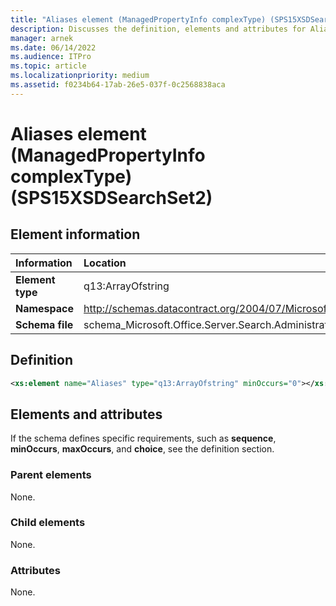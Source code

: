 ```yaml
---
title: "Aliases element (ManagedPropertyInfo complexType) (SPS15XSDSearchSet2)"
description: Discusses the definition, elements and attributes for Aliases element (ManagedPropertyInfo complexType) (SPS15XSDSearchSet2).
manager: arnek
ms.date: 06/14/2022
ms.audience: ITPro
ms.topic: article
ms.localizationpriority: medium
ms.assetid: f0234b64-17ab-26e5-037f-0c2568838aca
---
```


# Aliases element (ManagedPropertyInfo complexType) (SPS15XSDSearchSet2)

## Element information

|Information|Location|
|:-----|:-----|
|**Element type**  |q13:ArrayOfstring   |
|**Namespace**  |http://schemas.datacontract.org/2004/07/Microsoft.Office.Server.Search.Administration   |
|**Schema file**  |schema_Microsoft.Office.Server.Search.Administration.xsd   |

## Definition

```XML
<xs:element name="Aliases" type="q13:ArrayOfstring" minOccurs="0"></xs:element>

```

## Elements and attributes

If the schema defines specific requirements, such as **sequence**, **minOccurs**, **maxOccurs**, and **choice**, see the definition section.

### Parent elements

None.

### Child elements

None.

### Attributes

None.
